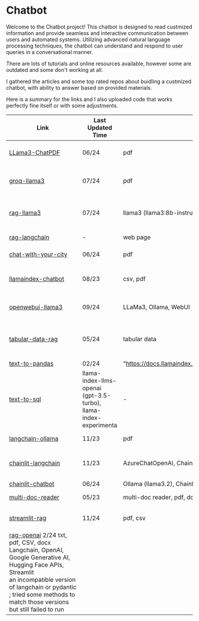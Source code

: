 # Chatbot

Welcome to the Chatbot project! This chatbot is designed to read custmized information and provide seamless and interactive communication between users and automated systems. Utilizing advanced natural language processing techniques, the chatbot can understand and respond to user queries in a conversational manner.

There are lots of tutorials and online resources available, however some are outdated and some don't working at all.

I gathered the articles and some top rated repos about buidling a custmized chatbot, with ability to answer based on provided materials.

Here is a summary for the links and I also uploaded code that works perfectly fine itself or with some adjustments.

| Link | Last Updated Time | Purpose | Technology | Issues |
| ---- | ----------------- | ------- | ---------- | ------ |
| [LLama3-ChatPDF](https://github.com/Sh9hid/LLama3-ChatPDF) | 06/24 | pdf | LLama3, Langchain, Ollama, Streamlit | need to ask relevant questions right after a file is uploaded, otherwise this file won’t be recognized |
| [groq-llama3](https://github.com/eersnington/groq-llama3-pdf-rag) | 07/24 | pdf | Streamlit, Groq AI, Streamlit-Option-Menu, Langchain, FAIS | Some questions would be recognized as not related |
| [rag-llama3](https://lightning.ai/lightning-ai/studios/rag-using-llama-3-by-meta-ai?section=featured) | 07/24 | llama3 (llama3:8b-instruct-q4_1), hugging face | Can only process one file, no memory of previous files |
| [rag-langchain](https://python.langchain.com/v0.2/docs/tutorials/rag/) | - | web page | Langchain,  openAI (gpt-4o-mini) | - | 
| [chat-with-your-city](https://www.e2enetworks.com/blog/chat-with-your-city-steps-to-build-an-ai-chatbot-using-llama-3-and-dspy) | 06/24 | pdf | Llama3, DSPy | failed to run: Your session crashed after using all available RAM |
| [llamaindex-chatbot](https://blog.streamlit.io/build-a-chatbot-with-custom-data-sources-powered-by-llamaindex/) | 08/23 | csv, pdf | LlamaIndex, OpenAI (gpt-3.5-turbo), streamlit, nltk | - |	
| [openwebui-llama3](https://usamakhaninsights.medium.com/how-to-build-your-own-custom-chatbot-with-llama-3-1-and-openwebui-a-step-by-step-guide-66566876b121) | 09/24 | LLaMa3, Ollama, WebUI | didn’t mention about using custom data |
| [tabular-data-rag](https://medium.com/intel-tech/tabular-data-rag-llms-improve-results-through-data-table-prompting-bcb42678914b) | 05/24 | tabular data | OpenAI (gpt-4), pandas | • it only processes one page that has table • Throw UnboundLocalError: local variable 'table_df' referenced before assignment if no table on the page" |
| [text-to-pandas](https://www.youtube.com/watch?app=desktop&v=L1o1VPVfbb0) | 02/24 | "https://docs.llamaindex.ai/en/stable/examples/pipeline/query_pipeline_pandas/ |
| [text-to-sql](https://docs.llamaindex.ai/en/stable/examples/pipeline/query_pipeline_sql/") | llama-index-llms-openai (gpt-3.5-turbo), llama-index-experimenta | - |
| [langchain-ollama](https://medium.aiplanet.com/implementing-rag-using-langchain-ollama-and-chainlit-on-windows-using-wsl-92d14472f15d) | 11/23 | pdf | Ollama, Chainlit(Langchain) | fail to upload files |
| [chainlit-langchain](https://medium.com/@cleancoder/build-a-chatbot-in-minutes-with-chainlit-gpt-4-and-langchain-7690968578f0) | 11/23 | AzureChatOpenAI, Chainlit, Langchain | unclear about model name and API key, unable to connect |
| [chainlit-chatbot](https://tinztwinshub.com/software-engineering/build-a-local-chatbot-in-minutes-with-chainlit/) | 06/24 | Ollama (llama3.2), Chainlit	| fail to upload files |
| [multi-doc-reader](https://betterprogramming.pub/building-a-multi-document-reader-and-chatbot-with-langchain-and-chatgpt-d1864d47e339) | 05/23 | multi-doc reader, pdf, docx, txt	| OpenAI | https://github.com/smaameri/multi-doc-chatbot/tree/master |can’t process large pdfs |
| [streamlit-rag](https://www.bluebash.co/blog/pdf-csv-chatbot-rag-langchain-streamlit/) | 11/24 | pdf, csv | OpenAI, Langchain, streamlit | - |
| [rag-openai](https://medium.com/thedeephub/rag-chatbot-powered-by-langchain-openai-google-generative-ai-and-hugging-face-apis-6a9b9d7d59db)	2/24	txt, pdf, CSV, docx	Langchain, OpenAI, Google Generative AI, Hugging Face APIs, Streamlit		an incompatible version of langchain or pydantic ; tried some methods to match those versions but still failed to run |
                    